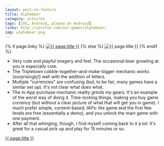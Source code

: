 ```yaml
---
layout: post-no-feature
title: Alphabear
category: articles
tags: [iOS, Android, played on Android]
linky: http://spryfox.com/our-games/alphabear/
img: alphabear.png
---
```


{% if page.linky %}
<a href="{{page.linky}}">![{{ page.title }}](/images/{{page.img}})</a>
{% else %}
![{{ page.title }}](/images/{{page.img}})
{% endif %}

* Very cute and playful imagery and feel. The occasional bear growling at you is especially cute.
* The Tripletown cobble-together-and-make-bigger mechanic works (surprisingly!) well with the addition of letters.
* Multiple "currencies" are confusing (but, to be fair, many games have a similar set up). It's not clear what does what.
* The in-App purchase mechanic reality grinds my gears. It's an example of the worst way of doing it. Time-locking things, making you buy game currency (but without a clear picture of what that will get you in game). I much prefer simple, content-based, IAPs: the game and the first few levels are free (essentially a demo), and you unlock the main game with one payment.
* After all that whinging, though, I find myself coming back to it a lot: it's great for a casual pick up and play for 15 minutes or so.

[{{ page.title }}]({{page.linky}})
